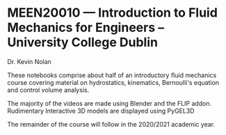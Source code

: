 # MEEN20010 — Introduction to Fluid Mechanics for Engineers – University College Dublin
Dr. Kevin Nolan

These notebooks comprise about half of an introductory fluid mechanics course covering material on hydrostatics, kinematics, Bernoulli's equation and control volume analysis.

The majority of the videos are made using Blender and the FLIP addon.
Rudimentary Interactive 3D models are displayed using PyGEL3D

The remainder of the course will follow in the 2020/2021 academic year.
